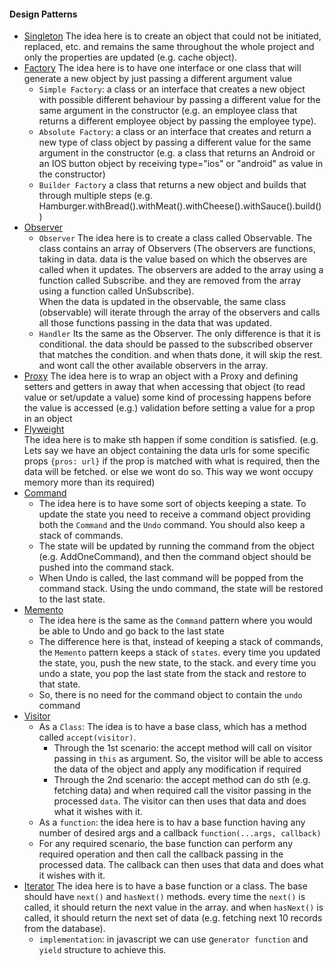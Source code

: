 #### Design Patterns
 - [Singleton](./singleton)
 The idea here is to create an object that could not be initiated, replaced, etc. and remains the same throughout the whole project and only the properties are updated (e.g. cache object).<br/>
 - [Factory](./factory)
 The idea here is to have one interface or one class that will generate a new object by just passing a different argument value<br/>
   - `Simple Factory`:
   a class or an interface that creates a new object with possible different behaviour by passing a different value for the same argument in the constructor (e.g. an employee class that returns a different employee object by passing the employee type).<br/>
   - `Absolute Factory`:
   a class or an interface that creates and return a new type of class object by passing a different value for the same argument in the constructor (e.g. a class that returns an Android or an IOS button object by receiving type="ios" or "android" as value in the constructor)<br/>
   - `Builder Factory`
   a class that returns a new object and builds that through multiple steps (e.g. Hamburger.withBread().withMeat().withCheese().withSauce().build())<br/>
 - [Observer](./3observer/)
   - `Observer`
    The idea here is to create a class called Observable. The class contains an array of Observers (The observers are functions, taking in data. data is the value based on which the observes are called when it updates. The observers are added to the array using a function called Subscribe. and they are removed from the array using a function called UnSubscribe).<br/>
    When the data is updated in the observable, the same class (observable) will iterate through the array of the observers and calls all those functions passing in the data that was updated.<br/>
   - `Handler`
    Its the same as the Observer. The only difference is that it is conditional. the data should be passed to the subscribed observer that matches the condition. and when thats done, it will skip the rest. and wont call the other available observers in the array.<br/>
 - [Proxy](./4proxy)
 The idea here is to wrap an object with a Proxy and defining setters and getters in away that when accessing that object (to read value or set/update a value) some kind of processing happens before the value is accessed (e.g.) validation before setting a value for a prop in an object<br/>
- [Flyweight](./5flyweight)<br/>
 The idea here is to make sth happen if some condition is satisfied. (e.g. Lets say we have an object containing the data urls for some specific props `{pros: url}` if the prop is matched with what is required, then the data will be fetched. or else we wont do so. This way we wont occupy memory more than its required)<br/>
- [Command](./6command/)
  - The idea here is to have some sort of objects keeping a state. To update the state you need to receive a command object providing both the `Command` and the `Undo` command. You should also keep a stack of commands.
  - The state will be updated by running the command from the object (e.g. AddOneCommand), and then the command object should be pushed into the command stack. 
  - When Undo is  called, the last command will be popped from the command stack. Using the undo command, the state will be restored to the last state.<br/>
- [Memento](./7memento/)
  - The idea here is the same as the `Command` pattern where you would be able to Undo and go back to the last state
  - The difference here is that, instead of keeping a stack of commands, the `Memento` pattern keeps a stack of `states`. every time you updated the state, you, push the new state, to the stack. and every time you undo a state, you pop the last state from the stack and restore to that state.
  - So, there is no need for the command object  to contain the `undo` command <br/>
- [Visitor](./8visitor/)
  - As a `Class`: The idea is to have a base class, which has a method called `accept(visitor)`.
    - Through the 1st scenario: the accept method will call on visitor passing in `this` as argument. So, the visitor will be able to access the data of the object and apply any modification if required
    - Through the 2nd scenario: the accept method can do sth (e.g. fetching data) and when required call the visitor passing in the processed `data`. The visitor can then uses that data and does what it wishes with it.<br/>
  - As a `function`: the idea here is to hav a base function having any number of desired args and a callback `function(...args, callback)`
   - For any required scenario, the base function can perform any required operation and then call the callback passing in the processed data. The callback can then uses that data and does what it wishes with it.
- [Iterator](./9iterator/)
The idea here is to have a base function or a class. The base should have `next()` and `hasNext()` methods. every time the `next()` is called, it should return the next value in the array. and when `hasNext()` is called, it should return the next set of data (e.g. fetching next 10 records from the database).
  - `implementation`: in javascript we can use g`enerator function` and `yield` structure to achieve this.